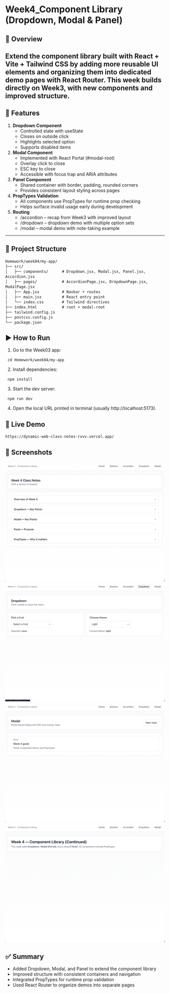 # Week4_Component Library (Dropdown, Modal & Panel)

## 📌 Overview
Extend the component library built with React + Vite + Tailwind CSS by adding more reusable UI elements and organizing them into dedicated demo pages with React Router.
This week builds directly on Week3, with new components and improved structure.
---

## 🎨 Features
1. **Dropdown Component**
   - Controlled state with useState
   - Closes on outside click
	- Highlights selected option
	- Supports disabled items
2.	**Modal Component**
	- Implemented with React Portal (#modal-root)
	- Overlay click to close
	- ESC key to close
	- Accessible with focus trap and ARIA attributes
3.	**Panel Component**
	- Shared container with border, padding, rounded corners
	- Provides consistent layout styling across pages
4.	**PropTypes Validation**
	- All components use PropTypes for runtime prop checking
	- Helps surface invalid usage early during development
5.	**Routing**
	- /accordion – recap from Week3 with improved layout
	- /dropdown – dropdown demo with multiple option sets
	- /modal – modal demo with note-taking example

---

## 📂 Project Structure
```text
Homework/week04/my-app/
├── src/
│   ├── components/      # Dropdown.jsx, Modal.jsx, Panel.jsx, Accordion.jsx
│   ├── pages/           # AccordionPage.jsx, DropdownPage.jsx, ModalPage.jsx
│   ├── App.jsx          # Navbar + routes
│   ├── main.jsx         # React entry point
│   └── index.css        # Tailwind directives
├── index.html           # root + modal-root
├── tailwind.config.js
├── postcss.config.js
└── package.json
```

## ▶️ How to Run
1.	Go to the Week03 app:
```
 cd Homework/week04/my-app
```

2.	Install dependencies:
```
 npm install
```

3.	Start the dev server:
```
 npm run dev
```
4.	Open the local URL printed in terminal (usually http://localhost:5173).

## 🔗 Live Demo

```
https://dynamic-web-class-notes-rxvv.vercel.app/
```

## 📸 Screenshots

![Accordion](./images/accordion.png)
![Dropdown](./images/dropdown.png)
![Modal](./images/modal.png)
![Home](./images/home.png)

## ✅ Summary
- Added Dropdown, Modal, and Panel to extend the component library
- Improved structure with consistent containers and navigation
- Integrated PropTypes for runtime prop validation
- Used React Router to organize demos into separate pages